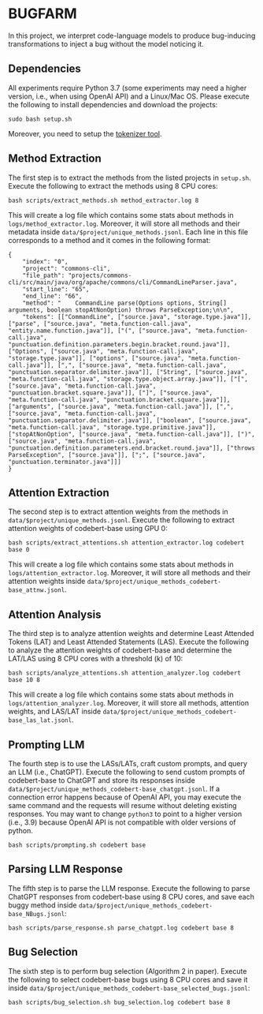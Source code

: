 # BUGFARM
In this project, we interpret code-language models to produce bug-inducing transformations to inject a bug without the model noticing it.

## Dependencies
All experiments require Python 3.7 (some experiments may need a higher version, i.e., when using OpenAI API) and a Linux/Mac OS. Please execute the following to install dependencies and download the projects:

`sudo bash setup.sh`

Moreover, you need to setup the [tokenizer tool](https://github.com/devreplay/source-code-tokenizer).

## Method Extraction
The first step is to extract the methods from the listed projects in `setup.sh`. Execute the following to extract the methods using 8 CPU cores:

`bash scripts/extract_methods.sh method_extractor.log 8`

This will create a log file which contains some stats about methods in `logs/method_extractor.log`. Moreover, it will store all methods and their metadata inside `data/$project/unique_methods.jsonl`. Each line in this file corresponds to a method and it comes in the following format:

```
{
    "index": "0", 
    "project": "commons-cli", 
    "file_path": "projects/commons-cli/src/main/java/org/apache/commons/cli/CommandLineParser.java", 
    "start_line": "65", 
    "end_line": "66", 
    "method": "    CommandLine parse(Options options, String[] arguments, boolean stopAtNonOption) throws ParseException;\n\n", 
    "tokens": [["CommandLine", ["source.java", "storage.type.java"]], ["parse", ["source.java", "meta.function-call.java", "entity.name.function.java"]], ["(", ["source.java", "meta.function-call.java", "punctuation.definition.parameters.begin.bracket.round.java"]], ["Options", ["source.java", "meta.function-call.java", "storage.type.java"]], ["options", ["source.java", "meta.function-call.java"]], [",", ["source.java", "meta.function-call.java", "punctuation.separator.delimiter.java"]], ["String", ["source.java", "meta.function-call.java", "storage.type.object.array.java"]], ["[", ["source.java", "meta.function-call.java", "punctuation.bracket.square.java"]], ["]", ["source.java", "meta.function-call.java", "punctuation.bracket.square.java"]], ["arguments", ["source.java", "meta.function-call.java"]], [",", ["source.java", "meta.function-call.java", "punctuation.separator.delimiter.java"]], ["boolean", ["source.java", "meta.function-call.java", "storage.type.primitive.java"]], ["stopAtNonOption", ["source.java", "meta.function-call.java"]], [")", ["source.java", "meta.function-call.java", "punctuation.definition.parameters.end.bracket.round.java"]], ["throws ParseException", ["source.java"]], [";", ["source.java", "punctuation.terminator.java"]]]
}
```

## Attention Extraction
The second step is to extract attention weights from the methods in `data/$project/unique_methods.jsonl`. Execute the following to extract attention weights of codebert-base using GPU 0:

`bash scripts/extract_attentions.sh attention_extractor.log codebert base 0`

This will create a log file which contains some stats about methods in `logs/attention_extractor.log`. Moreover, it will store all methods and their attention weights inside `data/$project/unique_methods_codebert-base_attnw.jsonl`.

## Attention Analysis
The third step is to analyze attention weights and determine Least Attended Tokens (LAT) and Least Attended Statements (LAS). Execute the following to analyze the attention weights of codebert-base and determine the LAT/LAS using 8 CPU cores with a threshold (k) of 10:

`bash scripts/analyze_attentions.sh attention_analyzer.log codebert base 10 8`

This will create a log file which contains some stats about methods in `logs/attention_analyzer.log`. Moreover, it will store all methods, attention weights, and LAS/LAT inside `data/$project/unique_methods_codebert-base_las_lat.jsonl`.

## Prompting LLM
The fourth step is to use the LASs/LATs, craft custom prompts, and query an LLM (i.e., ChatGPT). Execute the following to send custom prompts of codebert-base to ChatGPT and store its responses inside `data/$project/unique_methods_codebert-base_chatgpt.jsonl`. If a connection error happens because of OpenAI API, you may execute the same command and the requests will resume without deleting existing responses. You may want to change `python3` to point to a higher version (i.e., 3.9) because OpenAI API is not compatible with older versions of python.

`bash scripts/prompting.sh codebert base`

## Parsing LLM Response
The fifth step is to parse the LLM response. Execute the following to parse ChatGPT responses from codebert-base using 8 CPU cores, and save each buggy method inside `data/$project/unique_methods_codebert-base_NBugs.jsonl`:

`bash scripts/parse_response.sh parse_chatgpt.log codebert base 8`

## Bug Selection
The sixth step is to perform bug selection (Algorithm 2 in paper). Execute the following to select codebert-base bugs using 8 CPU cores and save it inside `data/$project/unique_methods_codebert-base_selected_bugs.jsonl`:

`bash scripts/bug_selection.sh bug_selection.log codebert base 8`
